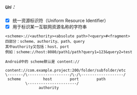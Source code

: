 
##### Uri：
 - [x] 统一资源标识符（Uniform Resource Identifier）
 - [x] 用于标识某一互联网资源名称的字符串
```
<scheme>://<authority><absolute path>?<query>#<fragment>
四部分：scheme、authority、path、query
其中authority又包括：host、port
例如：scheme://host:8080/path1/path?query1=123&query2=test

Android中的 scheme默认是 content://

content://com.example.project:200/folder/subfolder/etc
\-------/\-------------------/\-/\-------------------/
 scheme          host        port        path
         \----------------------/
               authority  
               
```